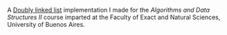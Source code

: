 A [Doubly linked list](https://en.wikipedia.org/wiki/Doubly_linked_list) implementation I made for the _Algorithms and Data Structures II_ course imparted at the Faculty of Exact and Natural Sciences, University of Buenos Aires.
